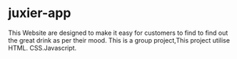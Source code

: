 # juxier-app
This Website are designed to make it easy for customers to find to find out the great drink as per their mood. This is a group project,This project utilise HTML. CSS.Javascript.
